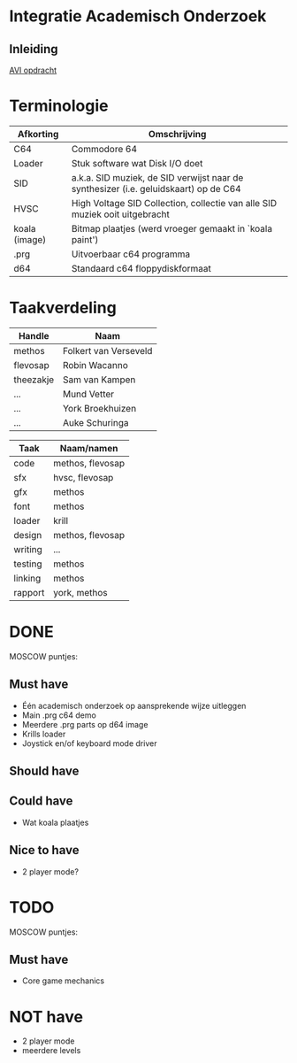 # Integratie Academisch Onderzoek

## Inleiding

[AVI opdracht](doc/opdracht.md)

# Terminologie

Afkorting     | Omschrijving
--------------|-------------
C64           | Commodore 64
Loader        | Stuk software wat Disk I/O doet
SID           | a.k.a. SID muziek, de SID verwijst naar de synthesizer (i.e. geluidskaart) op de C64
HVSC          | High Voltage SID Collection, collectie van alle SID muziek ooit uitgebracht
koala (image) | Bitmap plaatjes (werd vroeger gemaakt in `koala paint')
.prg          | Uitvoerbaar c64 programma
d64           | Standaard c64 floppydiskformaat

# Taakverdeling

Handle    | Naam
----------|-------
methos    | Folkert van Verseveld
flevosap  | Robin Wacanno
theezakje | Sam van Kampen
...       | Mund Vetter
...       | York Broekhuizen
...       | Auke Schuringa

Taak    | Naam/namen
--------|-----------
code    | methos, flevosap
sfx     | hvsc, flevosap
gfx     | methos
font    | methos
loader  | krill
design  | methos, flevosap
writing | ...
testing | methos
linking | methos
rapport | york, methos

# DONE

MOSCOW puntjes:

## Must have

* Één academisch onderzoek op aansprekende wijze uitleggen
* Main .prg c64 demo
* Meerdere .prg parts op d64 image
* Krills loader
* Joystick en/of keyboard mode driver

## Should have

## Could have

* Wat koala plaatjes

## Nice to have

* 2 player mode?

# TODO

MOSCOW puntjes:

## Must have

* Core game mechanics

# NOT have

* 2 player mode
* meerdere levels
